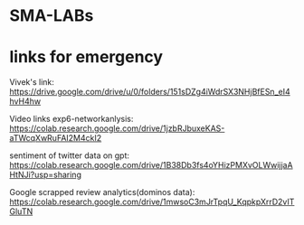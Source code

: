 # SMA-LABs
# links for emergency
Vivek's link: 
https://drive.google.com/drive/u/0/folders/151sDZg4iWdrSX3NHjBfESn_eI4hvH4hw

Video links
exp6-networkanlysis: 
https://colab.research.google.com/drive/1jzbRJbuxeKAS-aTWcqXwRuFAI2M4ckI2

sentiment of twitter data on gpt:
https://colab.research.google.com/drive/1B38Db3fs4oYHizPMXvOLWwijjaAHtNJi?usp=sharing

Google scrapped review  analytics(dominos data):
https://colab.research.google.com/drive/1mwsoC3mJrTpqU_KqpkpXrrD2vITGluTN
